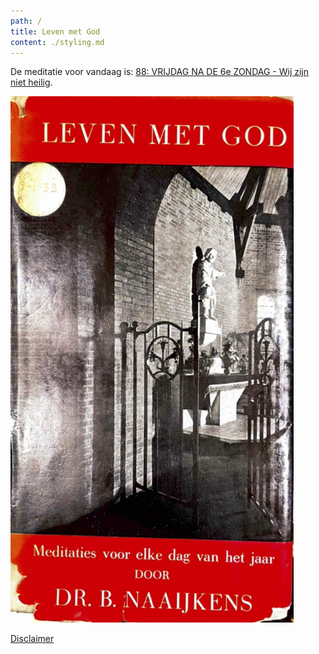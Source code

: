 ```yaml
---
path: /
title: Leven met God
content: ./styling.md
---
```


De meditatie voor vandaag is:
[88: VRIJDAG NA DE 6e ZONDAG - Wij zijn niet heilig](/88).

<a id="figure-1"></a> 
<div class="scrollable flex-wrap responsive">
<div class="bordered-content-300">
  <img alt="Book Cover" src="cover.png"/>
</div>
</div>

[Disclaimer](/disclaimer)